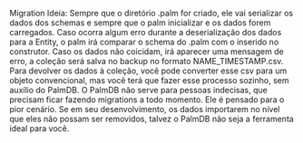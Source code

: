 Migration Ideia:
Sempre que o diretório .palm for criado, ele vai serializar os dados dos schemas e sempre que o palm inicializar e os dados forem carregados.
Caso ocorra algum erro durante a deserialização dos dados para a Entity, o palm irá comparar o schema do .palm com o inserido no construtor.
Caso os dados não coicidam, irá aparecer uma mensagem de erro, a coleção será salva no backup no formato NAME_TIMESTAMP.csv.
Para devolver os dados à coleção, você pode converter esse csv para um objeto convencional, mas você terá que fazer esse processo sozinho, sem auxílio do PalmDB. O PalmDB não serve para pessoas indecisas, que precisam ficar fazendo migrations a todo momento. Ele é pensado para o pior cenário. Se em seu desenvolvimento, os dados importarem no nível que eles não possam ser removidos, talvez o PalmDB não seja a ferramenta ideal para você.
